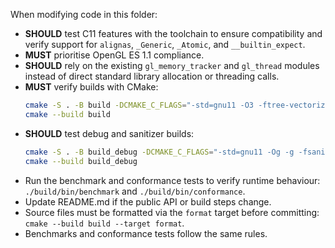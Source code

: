 When modifying code in this folder:

- **SHOULD** test C11 features with the toolchain to ensure compatibility and verify support for `alignas`, `_Generic`, `_Atomic`, and `__builtin_expect`.
- **MUST** prioritise OpenGL ES 1.1 compliance.
- **SHOULD** rely on the existing `gl_memory_tracker` and `gl_thread` modules instead of direct standard library allocation or threading calls.
- **MUST** verify builds with CMake:
  ```bash
  cmake -S . -B build -DCMAKE_C_FLAGS="-std=gnu11 -O3 -ftree-vectorize"
  cmake --build build
  ```
- **SHOULD** test debug and sanitizer builds:
  ```bash
  cmake -S . -B build_debug -DCMAKE_C_FLAGS="-std=gnu11 -Og -g -fsanitize=undefined,address"
  cmake --build build_debug
  ```
- Run the benchmark and conformance tests to verify runtime behaviour:
  `./build/bin/benchmark` and `./build/bin/conformance`.
- Update README.md if the public API or build steps change.
- Source files must be formatted via the `format` target before committing:
  `cmake --build build --target format`.
- Benchmarks and conformance tests follow the same rules.

